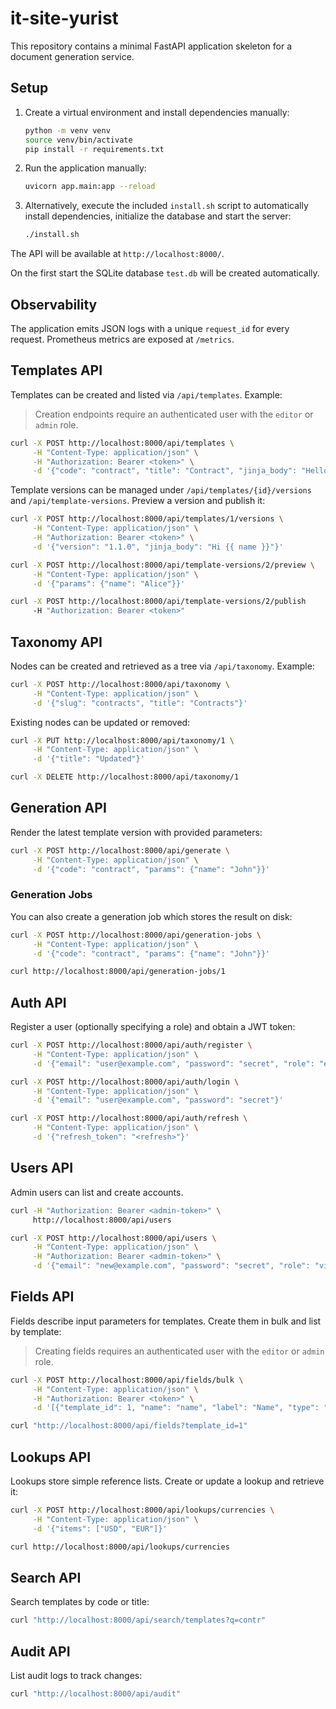# it-site-yurist

This repository contains a minimal FastAPI application skeleton for a document generation service.

## Setup

1. Create a virtual environment and install dependencies manually:

   ```bash
   python -m venv venv
   source venv/bin/activate
   pip install -r requirements.txt
   ```

2. Run the application manually:

   ```bash
   uvicorn app.main:app --reload
   ```

3. Alternatively, execute the included `install.sh` script to automatically
   install dependencies, initialize the database and start the server:

   ```bash
   ./install.sh
   ```

The API will be available at `http://localhost:8000/`.

On the first start the SQLite database `test.db` will be created automatically.

## Observability

The application emits JSON logs with a unique `request_id` for every request. Prometheus metrics are exposed at `/metrics`.

## Templates API

Templates can be created and listed via `/api/templates`. Example:

> Creation endpoints require an authenticated user with the `editor` or `admin` role.

```bash
curl -X POST http://localhost:8000/api/templates \
     -H "Content-Type: application/json" \
     -H "Authorization: Bearer <token>" \
     -d '{"code": "contract", "title": "Contract", "jinja_body": "Hello", "version": "1.0.0"}'
```

Template versions can be managed under `/api/templates/{id}/versions` and `/api/template-versions`.
Preview a version and publish it:

```bash
curl -X POST http://localhost:8000/api/templates/1/versions \
     -H "Content-Type: application/json" \
     -H "Authorization: Bearer <token>" \
     -d '{"version": "1.1.0", "jinja_body": "Hi {{ name }}"}'

curl -X POST http://localhost:8000/api/template-versions/2/preview \
     -H "Content-Type: application/json" \
     -d '{"params": {"name": "Alice"}}'

curl -X POST http://localhost:8000/api/template-versions/2/publish
     -H "Authorization: Bearer <token>"
```

## Taxonomy API

Nodes can be created and retrieved as a tree via `/api/taxonomy`. Example:

```bash
curl -X POST http://localhost:8000/api/taxonomy \
     -H "Content-Type: application/json" \
     -d '{"slug": "contracts", "title": "Contracts"}'
```

Existing nodes can be updated or removed:

```bash
curl -X PUT http://localhost:8000/api/taxonomy/1 \
     -H "Content-Type: application/json" \
     -d '{"title": "Updated"}'

curl -X DELETE http://localhost:8000/api/taxonomy/1
```

## Generation API

Render the latest template version with provided parameters:

```bash
curl -X POST http://localhost:8000/api/generate \
     -H "Content-Type: application/json" \
     -d '{"code": "contract", "params": {"name": "John"}}'
```

### Generation Jobs

You can also create a generation job which stores the result on disk:

```bash
curl -X POST http://localhost:8000/api/generation-jobs \
     -H "Content-Type: application/json" \
     -d '{"code": "contract", "params": {"name": "John"}}'

curl http://localhost:8000/api/generation-jobs/1
```

## Auth API

Register a user (optionally specifying a role) and obtain a JWT token:

```bash
curl -X POST http://localhost:8000/api/auth/register \
     -H "Content-Type: application/json" \
     -d '{"email": "user@example.com", "password": "secret", "role": "editor"}'

curl -X POST http://localhost:8000/api/auth/login \
     -H "Content-Type: application/json" \
     -d '{"email": "user@example.com", "password": "secret"}'

curl -X POST http://localhost:8000/api/auth/refresh \
     -H "Content-Type: application/json" \
     -d '{"refresh_token": "<refresh>"}'
```

## Users API

Admin users can list and create accounts.

```bash
curl -H "Authorization: Bearer <admin-token>" \
     http://localhost:8000/api/users

curl -X POST http://localhost:8000/api/users \
     -H "Content-Type: application/json" \
     -H "Authorization: Bearer <admin-token>" \
     -d '{"email": "new@example.com", "password": "secret", "role": "viewer"}'
```

## Fields API

Fields describe input parameters for templates. Create them in bulk and list by template:

> Creating fields requires an authenticated user with the `editor` or `admin` role.

```bash
curl -X POST http://localhost:8000/api/fields/bulk \
     -H "Content-Type: application/json" \
     -H "Authorization: Bearer <token>" \
     -d '[{"template_id": 1, "name": "name", "label": "Name", "type": "string"}]'

curl "http://localhost:8000/api/fields?template_id=1"
```

## Lookups API

Lookups store simple reference lists. Create or update a lookup and retrieve it:

```bash
curl -X POST http://localhost:8000/api/lookups/currencies \
     -H "Content-Type: application/json" \
     -d '{"items": ["USD", "EUR"]}'

curl http://localhost:8000/api/lookups/currencies
```

## Search API

Search templates by code or title:

```bash
curl "http://localhost:8000/api/search/templates?q=contr"
```

## Audit API

List audit logs to track changes:

```bash
curl "http://localhost:8000/api/audit"
```
